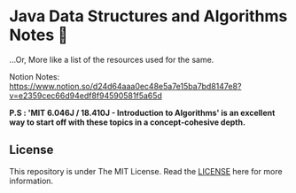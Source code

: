 # Java Data Structures and Algorithms Notes :notebook:
...Or, More like a list of the resources used for the same. 

Notion Notes: https://www.notion.so/d24d64aaa0ec48e5a7e15ba7bd8147e8?v=e2359cec66d94edf8f94590581f5a65d

**P.S : 'MIT 6.046J / 18.410J - Introduction to Algorithms' is an excellent way to start off with these topics in a concept-cohesive depth.**
## License

This repository is under The MIT License. Read the [LICENSE](https://github.com/IdealisticINTJ/CSE-2001_DSA/blob/master/LICENSE) here for more information.
